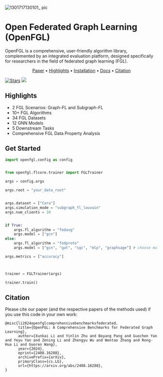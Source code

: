 
![1301717130101_ pic](https://github.com/zyl24/OpenFGL/assets/59046279/e21b410f-2b5d-4515-8ab5-a176f98805a7)


# Open Federated Graph Learning (OpenFGL)
OpenFGL is a comprehensive, user-friendly algorithm library, complemented by an integrated evaluation platform, designed specifically for researchers in the field of federated graph learning (FGL).

<p align="center">
  <a href="https://arxiv.org/abs/2408.16288">Paper</a> •
  <a href="#Library Highlights">Highlights</a> •
  <a href="https://pypi.org/project/openfgl-lib/1.0.6/">Installation</a> •
  <a href="https://openfgl.readthedocs.io/en/latest/">Docs</a> •
  <a href="#Citation">Citation</a> 
</p>



[![Stars](https://img.shields.io/github/stars/zyl24/OpenFGL.svg?color=orange)](https://github.com/zyl24/OpenFGL/stargazers) ![](https://img.shields.io/github/last-commit/zyl24/OpenFGL) 
<!-- [![arXiv](https://img.shields.io/badge/arXiv-2312.04992-b31b1b.svg)](https://arxiv.org/abs/2312.04992) -->

 



## Highlights

- 2 FGL Scenarios: Graph-FL and Subgraph-FL
- 10+ FGL Algorithms
- 34 FGL Datasets
- 12 GNN Models
- 5 Downstream Tasks
- Comprehensive FGL Data Property Analysis

## Get Started

```python
import openfgl.config as config


from openfgl.flcore.trainer import FGLTrainer

args = config.args

args.root = "your_data_root"


args.dataset = ["Cora"]
args.simulation_mode = "subgraph_fl_louvain"
args.num_clients = 10


if True:
    args.fl_algorithm = "fedavg"
    args.model = ["gcn"]
else:
    args.fl_algorithm = "fedproto"
    args.model = ["gcn", "gat", "sgc", "mlp", "graphsage"] # choose multiple gnn models for model heterogeneity setting.

args.metrics = ["accuracy"]



trainer = FGLTrainer(args)

trainer.train()
```


## Citation
Please cite our paper (and the respective papers of the methods used) if you use this code in your own work:
```
@misc{li2024openfglcomprehensivebenchmarksfederated,
      title={OpenFGL: A Comprehensive Benchmarks for Federated Graph Learning}, 
      author={Xunkai Li and Yinlin Zhu and Boyang Pang and Guochen Yan and Yeyu Yan and Zening Li and Zhengyu Wu and Wentao Zhang and Rong-Hua Li and Guoren Wang},
      year={2024},
      eprint={2408.16288},
      archivePrefix={arXiv},
      primaryClass={cs.LG},
      url={https://arxiv.org/abs/2408.16288}, 
}
```
